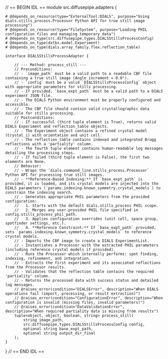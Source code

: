 // == BEGIN IDL ==
module src.diffusepipe.adapters {

    # @depends_on_resource(type="ExternalTool:DIALS", purpose="Using dials.stills_process.Processor Python API for true still image processing")
    # @depends_on_resource(type="FileSystem", purpose="Loading PHIL configuration files and managing temporary data")
    # @depends_on_type(src.diffusepipe.types.DIALSStillsProcessConfig)
    # @depends_on_type(dxtbx.model.Experiment)
    # @depends_on_type(dials.array_family.flex.reflection_table)

    interface DIALSStillsProcessAdapter {

        // --- Method: process_still ---
        // Preconditions:
        // - `image_path` must be a valid path to a readable CBF file containing a true still image (Angle_increment = 0.0°).
        // - `config` must be a valid `DIALSStillsProcessConfig` object with appropriate parameters for stills processing.
        // - If provided, `base_expt_path` must be a valid path to a DIALS experiment JSON file.
        // - The DIALS Python environment must be properly configured and accessible.
        // - The CBF file should contain valid crystallographic data suitable for stills processing.
        // Postconditions:
        // - If successful (third tuple element is True), returns valid DIALS Experiment and reflection_table objects.
        // - The Experiment object contains a refined crystal model (Crystal_i) with orientation and unit cell.
        // - The reflection_table contains indexed and integrated Bragg reflections with a 'partiality' column.
        // - The fourth tuple element contains human-readable log messages detailing the processing steps.
        // - If failed (third tuple element is False), the first two elements are None.
        // Behavior:
        // - Wraps the `dials.command_line.stills_process.Processor` Python API for processing true still images.
        // - **Reference-Based Indexing:** If `base_expt_path` is provided, it is loaded, and its crystal models are injected into the DIALS parameters (`params.indexing.known_symmetry.crystal_models`) to constrain the indexing search.
        // - Generates appropriate PHIL parameters from the provided configuration:
        //   1. Starts with the default dials.stills_process PHIL scope.
        //   2. Merges any user-provided PHIL file specified in config.stills_process_phil_path.
        //   3. Applies configuration overrides (unit cell, space group, spotfinder settings, etc.).
        //   4. **Reference Constraint:** If `base_expt_path` provided, sets `params.indexing.known_symmetry.crystal_models` to reference crystal models.
        // - Imports the CBF image to create a DIALS ExperimentList.
        // - Instantiates a Processor with the extracted PHIL parameters (including reference crystal models if provided).
        // - Runs the Processor which internally performs: spot finding, indexing, refinement, and integration.
        // - Extracts the first experiment and its associated reflections from the Processor results.
        // - Validates that the reflection table contains the required 'partiality' column.
        // - Returns the processed data with success status and detailed log messages.
        // @raises_error(condition="DIALSError", description="When DIALS operations fail (import, processing, or result extraction)")
        // @raises_error(condition="ConfigurationError", description="When configuration is invalid (missing files, invalid parameters)")
        // @raises_error(condition="DataValidationError", description="When required partiality data is missing from results")
        tuple<object, object, boolean, string> process_still(
            string image_path,
            src.diffusepipe.types.DIALSStillsProcessConfig config,
            optional string base_expt_path,
            optional string output_dir_final
        );
    }
}
// == END IDL ==